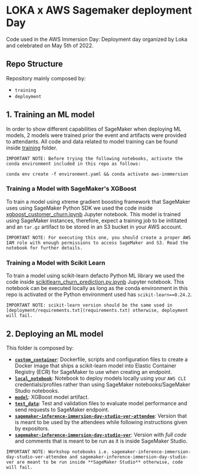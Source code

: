 # LOKA x AWS Sagemaker deployment Day

Code used in the AWS Immersion Day: Deployment day organized by Loka and celebrated on May 5th of 2022.

## Repo Structure

Repository mainly composed by:

- `training`
- `deployment`

## 1. Training an ML model

In order to show different capabilities of SageMaker when deploying ML models, 2 models were trained prior the event and artifacts were provided to attendants. All code and data related to model training can be found inside [training](training) folder.

```
IMPORTANT NOTE: Before trying the following notebooks, activate the conda environment included in this repo as follows:
```

```
conda env create -f environment.yaml && conda activate aws-inmmersion
```

### Training a Model with SageMaker's XGBoost

To train a model using xtreme gradient boosting framework that SageMaker uses using SageMaker Python SDK we used the code inside [xgboost_customer_churn.ipynb](training/xgboost_customer_churn.ipynb) Jupyter notebook. This model is trained using SageMaker instances, therefore, expect a training job to be inititated and an `tar.gz` artifact to be stored in an S3 bucket in your AWS account.

```
IMPORTANT NOTE: For executing this one, you should create a proper AWS IAM role with enough permissions to access SageMaker and S3. Read the notebook for further details.
```

### Training a Model with Scikit Learn

To train a model using scikit-learn defacto Python ML library we used the code inside [scikitlearn_churn_prediction.py.ipynb](training/scikitlearn_churn_prediction.py.ipynb) Jupyter notebook. This notebook can be executed locally as long as the conda environment in this repo is activated or the Python environment used has `scikit-learn==0.24.2`.

```
IMPORTANT NOTE: scikit-learn version should be the same used in [deployment/requirements.txt](requirements.txt) otherwise, deployment will fail.
```

## 2. Deploying an ML model

This folder is composed by:

- [__`custom_container`__](deployment/custom_container/): Dockerfile, scripts and configuration files to create a Docker image that ships a scikit-learn model into Elastic Container Registry (ECR) for SageMaker to use when creating an endpoint.
- [__`local_notebook`__](deployment/local_notebook/): Notebook to deploy models locally using your `AWS CLI` credentials/profiles rather than using SageMaker notebooks/SageMaker Studio notebooks.
- [__`model`__](deployment/model/): XGBoost model artifact.
- [__`test_data`__](deployment/test_data/): Test and validation files to evaluate model performance and send requests to SageMaker endpoint.
- [__`sagemaker-inference-immersion-day-studio-ver-attendee`__](deployment/sagemaker-inference-immersion-day-studio-ver-attendee.ipynb): Version that is meant to be used by the attendees while following instructions given by expositors.
- [__`sagemaker-inference-immersion-day-studio-ver`__](deployment/sagemaker-inference-immersion-day-studio-ver.ipynb): Version with _full code_ and comments that is meant to be run as it is inside SageMaker Studio.

```
IMPORTANT NOTE: Workshop notebooks i.e. sagemaker-inference-immersion-day-studio-ver-attendee and sagemaker-inference-immersion-day-studio-ver are meant to be run inside **SageMaker Studio** otherwise, code will fail.
```
